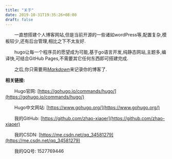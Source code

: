 ```yaml
---
title: "关于"
date: 2019-10-31T19:35:26+08:00
draft: false
---
```


&emsp;&emsp;一直想搭建个人博客网站,但是当前开源的一些诸如wordPress等,配置复杂,模板较少,还有后台管理,相比之下不太友好.

&emsp;&emsp;hugo让每一个程序员的愿望成为可能,基于go语言开发,纯静态网站,主题多,编译快,可结合GitHub Pages,不需要其它任何东西即可搭建完成.

&emsp;&emsp;之后,你只需要用[*Markdown*](https://www.baidu.com/link?url=TKQ05LtzeVthJtWImzc_QavxwCu-qnErEM0DitKXPqnwPxmv3nY2Utd4LbQq7l5N6WavWG9yj45gV28L9SoJN_&wd=&eqid=930c8df60001757d000000025dbb9b64)来记录你的博客了.

**相关链接:**

&emsp;&emsp;Hugo官网: [https://gohugo.io/commands/hugo/](https://gohugo.io/commands/hugo/)

&emsp;&emsp;Hugo中文网站: [https://www.gohugo.org/](https://www.gohugo.org/)

&emsp;&emsp;我的GitHub: [https://github.com/zhao-xiaoer](https://github.com/zhao-xiaoer)

&emsp;&emsp;我的CSDN: [https://me.csdn.net/qq_34581279](https://me.csdn.net/qq_34581279)

&emsp;&emsp;我的QQ号: 1527769446

